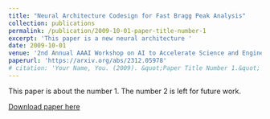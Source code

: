 ```yaml
---
title: "Neural Architecture Codesign for Fast Bragg Peak Analysis"
collection: publications
permalink: /publication/2009-10-01-paper-title-number-1
excerpt: 'This paper is a new neural architecture '
date: 2009-10-01
venue: '2nd Annual AAAI Workshop on AI to Accelerate Science and Engineering'
paperurl: 'https://arxiv.org/abs/2312.05978'
# citation: 'Your Name, You. (2009). &quot;Paper Title Number 1.&quot; <i>Journal 1</i>. 1(1).'
---
```

This paper is about the number 1. The number 2 is left for future work.

[Download paper here](https://arxiv.org/pdf/2312.05978.pdf)

<!-- Recommended citation: Your Name, You. (2009). "Paper Title Number 1." <i>Journal 1</i>. 1(1). -->